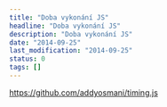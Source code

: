```yaml
---
title: "Doba vykonání JS"
headline: "Doba vykonání JS"
description: "Doba vykonání JS"
date: "2014-09-25"
last_modification: "2014-09-25"
status: 0
tags: []
---
```


https://github.com/addyosmani/timing.js